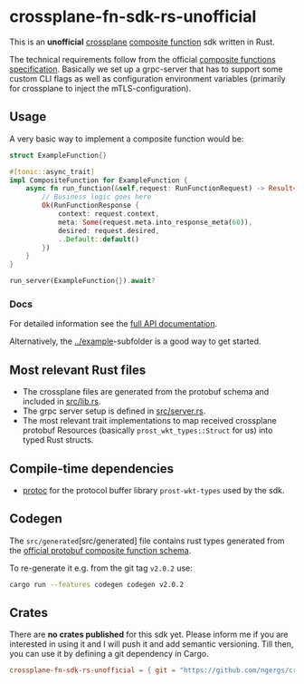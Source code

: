 # crossplane-fn-sdk-rs-unofficial

This is an **unofficial** [crossplane](https://www.crossplane.io/) [composite function](https://docs.crossplane.io/latest/guides/write-a-composition-function-in-go/)
sdk written in Rust.

The technical requirements follow from the official [composite functions specification](https://github.com/crossplane/crossplane/blob/main/contributing/specifications/functions.md).
Basically we set up a grpc-server that has to support some custom CLI flags as well as configuration environment
variables (primarily for crossplane to inject the mTLS-configuration).


## Usage

A very basic way to implement a composite function would be:
```rust
struct ExampleFunction{}

#[tonic::async_trait]
impl CompositeFunction for ExampleFunction {
    async fn run_function(&self,request: RunFunctionRequest) -> Result<RunFunctionResponse,Status> {
        // Business logic goes here
        Ok(RunFunctionResponse {
            context: request.context,
            meta: Some(request.meta.into_response_meta(60)),
            desired: request.desired,
            ..Default::default()
        })
    }
}

run_server(ExampleFunction{}).await?
```

### Docs
For detailed information see the  [full API documentation](https://ngergs.github.io/crossplane-fn-sdk-rs-unofficial/).

Alternatively, the [../example](../example)-subfolder is a good way to get started.

## Most relevant Rust files

- The crossplane files are generated from the protobuf schema and included in [src/lib.rs](src/lib.rs).
- The grpc server setup is defined in [src/server.rs](src/server.rs).
- The most relevant trait implementations to map received crossplane protobuf Resources (basically `prost_wkt_types::Struct` for us) into typed Rust structs.

## Compile-time dependencies

- [protoc](https://protobuf.dev/installation/) for the protocol buffer library `prost-wkt-types` used by the sdk.

## Codegen
The `src/generated`[src/generated] file contains rust types generated from the
[official protobuf composite function schema](https://github.com/crossplane/crossplane/blob/main/proto/fn/v1/run_function.proto).

To re-generate it e.g. from the git tag `v2.0.2` use:
```bash
cargo run --features codegen codegen v2.0.2
```

## Crates

There are **no crates published** for this sdk yet.
Please inform me if you are interested in using it and I will push it and add semantic versioning.
Till then, you can use it by defining a git dependency in Cargo.

```toml
crossplane-fn-sdk-rs-unofficial = { git = "https://github.com/ngergs/crossplane-fn-sdk-rs-unofficial.git" }
```